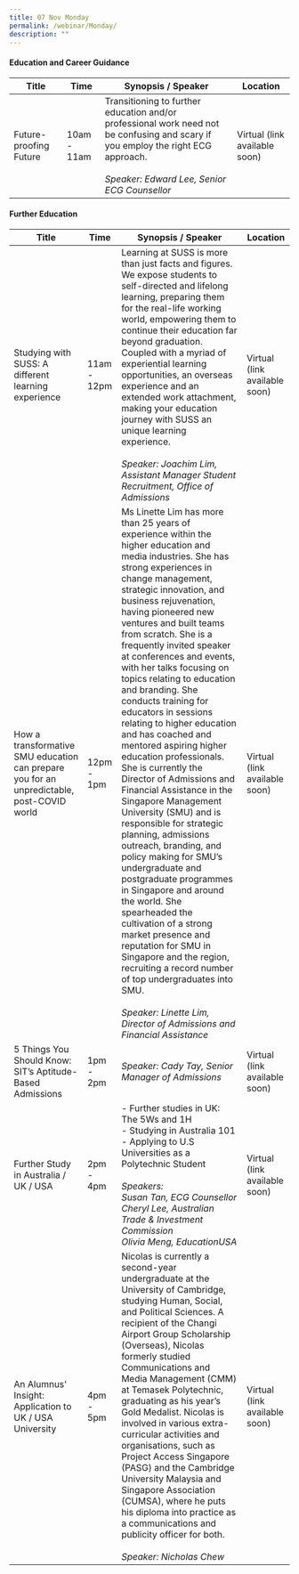 ```yaml
---
title: 07 Nov Monday
permalink: /webinar/Monday/
description: ""
---
```

#### Education and Career Guidance

| **Title** | **Time** | **Synopsis / Speaker**| **Location**  |
| - | - | - | - |
| Future-proofing Future | 10am - 11am | Transitioning to further education and/or professional work need not be confusing and scary if you employ the right ECG approach. <br/> <br/> *Speaker: Edward Lee, Senior ECG Counsellor*  | Virtual (link available soon) |

#### Further Education 

| **Title** | **Time** | **Synopsis / Speaker**| **Location**  |
| - | - | - | - |
| Studying with SUSS: A different learning experience  | 11am - 12pm | Learning at SUSS is more than just facts and figures. We expose students to self-directed and lifelong learning, preparing them for the real-life working world, empowering them to continue their education far beyond graduation. Coupled with a myriad of experiential learning opportunities, an overseas experience and an extended work attachment, making your education journey with SUSS an unique learning experience. <br/><br/> *Speaker: Joachim Lim, Assistant Manager Student Recruitment, Office of Admissions*|  Virtual (link available soon) |
|How a transformative SMU education can prepare you for an unpredictable, post-COVID world  | 12pm - 1pm | Ms Linette Lim has more than 25 years of experience within the higher education and media industries. She has strong experiences in change management, strategic innovation, and business rejuvenation, having pioneered new ventures and built teams from scratch. She is a frequently invited speaker at conferences and events, with her talks focusing on topics relating to education and branding. She conducts training for educators in sessions relating to higher education and has coached and mentored aspiring higher education professionals. She is currently the Director of Admissions and Financial Assistance in the Singapore Management University (SMU) and is responsible for strategic planning, admissions outreach, branding, and policy making for SMU’s undergraduate and postgraduate programmes in Singapore and around the world. She spearheaded the cultivation of a strong market presence and reputation for SMU in Singapore and the region, recruiting a record number of top undergraduates into SMU.<br/><br/>*Speaker: Linette Lim, Director of Admissions and Financial Assistance* | Virtual (link available soon) |
| 5 Things You Should Know: SIT’s Aptitude-Based Admissions  | 1pm - 2pm | *Speaker: Cady Tay, Senior Manager of Admissions* | Virtual (link available soon)  | 
| Further Study in Australia / UK / USA | 2pm - 4pm |- Further studies in UK: The 5Ws and 1H <br/> - Studying in Australia 101 <br/> - Applying to U.S Universities as a Polytechnic Student<br/><br/> *Speakers: <br/> Susan Tan, ECG Counsellor <br/> Cheryl Lee, Australian Trade & Investment Commission <br/> Olivia Meng, EducationUSA* | Virtual (link available soon)  |
| An Alumnus' Insight: Application to UK / USA University  | 4pm - 5pm | Nicolas is currently a second-year undergraduate at the University of Cambridge, studying Human, Social, and Political Sciences. A recipient of the Changi Airport Group Scholarship (Overseas), Nicolas formerly studied Communications and Media Management (CMM) at Temasek Polytechnic, graduating as his year’s Gold Medalist. Nicolas is involved in various extra-curricular activities and organisations, such as Project Access Singapore (PASG) and the Cambridge University Malaysia and Singapore Association (CUMSA), where he puts his diploma into practice as a communications and publicity officer for both. <br/><br/> *Speaker: Nicholas Chew* | Virtual (link available soon)  |